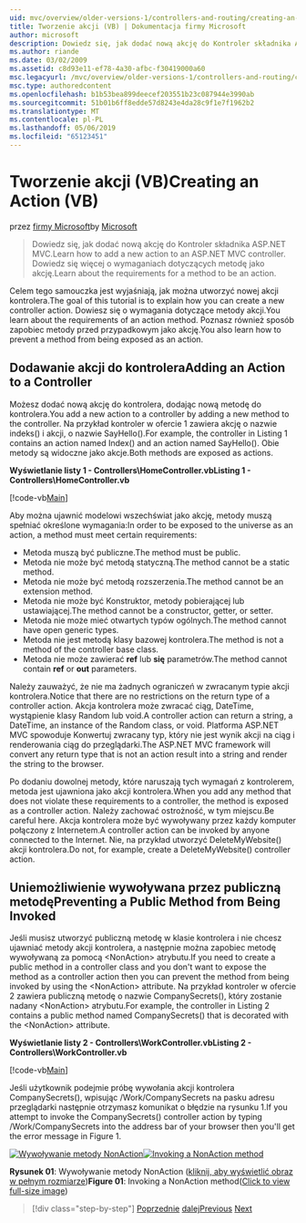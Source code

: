 ```yaml
---
uid: mvc/overview/older-versions-1/controllers-and-routing/creating-an-action-vb
title: Tworzenie akcji (VB) | Dokumentacja firmy Microsoft
author: microsoft
description: Dowiedz się, jak dodać nową akcję do Kontroler składnika ASP.NET MVC. Dowiedz się więcej o wymaganiach dotyczących metodę jako akcję.
ms.author: riande
ms.date: 03/02/2009
ms.assetid: c8d93e11-ef78-4a30-afbc-f30419000a60
msc.legacyurl: /mvc/overview/older-versions-1/controllers-and-routing/creating-an-action-vb
msc.type: authoredcontent
ms.openlocfilehash: b1b53bea899deecef203551b23c087944e3990ab
ms.sourcegitcommit: 51b01b6ff8edde57d8243e4da28c9f1e7f1962b2
ms.translationtype: MT
ms.contentlocale: pl-PL
ms.lasthandoff: 05/06/2019
ms.locfileid: "65123451"
---
```

# <a name="creating-an-action-vb"></a><span data-ttu-id="1d6ad-104">Tworzenie akcji (VB)</span><span class="sxs-lookup"><span data-stu-id="1d6ad-104">Creating an Action (VB)</span></span>

<span data-ttu-id="1d6ad-105">przez [firmy Microsoft](https://github.com/microsoft)</span><span class="sxs-lookup"><span data-stu-id="1d6ad-105">by [Microsoft](https://github.com/microsoft)</span></span>

> <span data-ttu-id="1d6ad-106">Dowiedz się, jak dodać nową akcję do Kontroler składnika ASP.NET MVC.</span><span class="sxs-lookup"><span data-stu-id="1d6ad-106">Learn how to add a new action to an ASP.NET MVC controller.</span></span> <span data-ttu-id="1d6ad-107">Dowiedz się więcej o wymaganiach dotyczących metodę jako akcję.</span><span class="sxs-lookup"><span data-stu-id="1d6ad-107">Learn about the requirements for a method to be an action.</span></span>

<span data-ttu-id="1d6ad-108">Celem tego samouczka jest wyjaśniają, jak można utworzyć nowej akcji kontrolera.</span><span class="sxs-lookup"><span data-stu-id="1d6ad-108">The goal of this tutorial is to explain how you can create a new controller action.</span></span> <span data-ttu-id="1d6ad-109">Dowiesz się o wymagania dotyczące metody akcji.</span><span class="sxs-lookup"><span data-stu-id="1d6ad-109">You learn about the requirements of an action method.</span></span> <span data-ttu-id="1d6ad-110">Poznasz również sposób zapobiec metody przed przypadkowym jako akcję.</span><span class="sxs-lookup"><span data-stu-id="1d6ad-110">You also learn how to prevent a method from being exposed as an action.</span></span>

## <a name="adding-an-action-to-a-controller"></a><span data-ttu-id="1d6ad-111">Dodawanie akcji do kontrolera</span><span class="sxs-lookup"><span data-stu-id="1d6ad-111">Adding an Action to a Controller</span></span>

<span data-ttu-id="1d6ad-112">Możesz dodać nową akcję do kontrolera, dodając nową metodę do kontrolera.</span><span class="sxs-lookup"><span data-stu-id="1d6ad-112">You add a new action to a controller by adding a new method to the controller.</span></span> <span data-ttu-id="1d6ad-113">Na przykład kontroler w ofercie 1 zawiera akcję o nazwie indeks() i akcji, o nazwie SayHello().</span><span class="sxs-lookup"><span data-stu-id="1d6ad-113">For example, the controller in Listing 1 contains an action named Index() and an action named SayHello().</span></span> <span data-ttu-id="1d6ad-114">Obie metody są widoczne jako akcje.</span><span class="sxs-lookup"><span data-stu-id="1d6ad-114">Both methods are exposed as actions.</span></span>

<span data-ttu-id="1d6ad-115">**Wyświetlanie listy 1 - Controllers\HomeController.vb**</span><span class="sxs-lookup"><span data-stu-id="1d6ad-115">**Listing 1 - Controllers\HomeController.vb**</span></span>

[!code-vb[Main](creating-an-action-vb/samples/sample1.vb)]

<span data-ttu-id="1d6ad-116">Aby można ujawnić modelowi wszechświat jako akcję, metody muszą spełniać określone wymagania:</span><span class="sxs-lookup"><span data-stu-id="1d6ad-116">In order to be exposed to the universe as an action, a method must meet certain requirements:</span></span>

- <span data-ttu-id="1d6ad-117">Metoda muszą być publiczne.</span><span class="sxs-lookup"><span data-stu-id="1d6ad-117">The method must be public.</span></span>
- <span data-ttu-id="1d6ad-118">Metoda nie może być metodą statyczną.</span><span class="sxs-lookup"><span data-stu-id="1d6ad-118">The method cannot be a static method.</span></span>
- <span data-ttu-id="1d6ad-119">Metoda nie może być metodą rozszerzenia.</span><span class="sxs-lookup"><span data-stu-id="1d6ad-119">The method cannot be an extension method.</span></span>
- <span data-ttu-id="1d6ad-120">Metoda nie może być Konstruktor, metody pobierającej lub ustawiającej.</span><span class="sxs-lookup"><span data-stu-id="1d6ad-120">The method cannot be a constructor, getter, or setter.</span></span>
- <span data-ttu-id="1d6ad-121">Metoda nie może mieć otwartych typów ogólnych.</span><span class="sxs-lookup"><span data-stu-id="1d6ad-121">The method cannot have open generic types.</span></span>
- <span data-ttu-id="1d6ad-122">Metoda nie jest metodą klasy bazowej kontrolera.</span><span class="sxs-lookup"><span data-stu-id="1d6ad-122">The method is not a method of the controller base class.</span></span>
- <span data-ttu-id="1d6ad-123">Metoda nie może zawierać **ref** lub **się** parametrów.</span><span class="sxs-lookup"><span data-stu-id="1d6ad-123">The method cannot contain **ref** or **out** parameters.</span></span>

<span data-ttu-id="1d6ad-124">Należy zauważyć, że nie ma żadnych ograniczeń w zwracanym typie akcji kontrolera.</span><span class="sxs-lookup"><span data-stu-id="1d6ad-124">Notice that there are no restrictions on the return type of a controller action.</span></span> <span data-ttu-id="1d6ad-125">Akcja kontrolera może zwracać ciąg, DateTime, wystąpienie klasy Random lub void.</span><span class="sxs-lookup"><span data-stu-id="1d6ad-125">A controller action can return a string, a DateTime, an instance of the Random class, or void.</span></span> <span data-ttu-id="1d6ad-126">Platforma ASP.NET MVC spowoduje Konwertuj zwracany typ, który nie jest wynik akcji na ciąg i renderowania ciąg do przeglądarki.</span><span class="sxs-lookup"><span data-stu-id="1d6ad-126">The ASP.NET MVC framework will convert any return type that is not an action result into a string and render the string to the browser.</span></span>

<span data-ttu-id="1d6ad-127">Po dodaniu dowolnej metody, które naruszają tych wymagań z kontrolerem, metoda jest ujawniona jako akcji kontrolera.</span><span class="sxs-lookup"><span data-stu-id="1d6ad-127">When you add any method that does not violate these requirements to a controller, the method is exposed as a controller action.</span></span> <span data-ttu-id="1d6ad-128">Należy zachować ostrożność, w tym miejscu.</span><span class="sxs-lookup"><span data-stu-id="1d6ad-128">Be careful here.</span></span> <span data-ttu-id="1d6ad-129">Akcja kontrolera może być wywoływany przez każdy komputer połączony z Internetem.</span><span class="sxs-lookup"><span data-stu-id="1d6ad-129">A controller action can be invoked by anyone connected to the Internet.</span></span> <span data-ttu-id="1d6ad-130">Nie, na przykład utworzyć DeleteMyWebsite() akcji kontrolera.</span><span class="sxs-lookup"><span data-stu-id="1d6ad-130">Do not, for example, create a DeleteMyWebsite() controller action.</span></span>

## <a name="preventing-a-public-method-from-being-invoked"></a><span data-ttu-id="1d6ad-131">Uniemożliwienie wywoływana przez publiczną metodę</span><span class="sxs-lookup"><span data-stu-id="1d6ad-131">Preventing a Public Method from Being Invoked</span></span>

<span data-ttu-id="1d6ad-132">Jeśli musisz utworzyć publiczną metodę w klasie kontrolera i nie chcesz ujawniać metody akcji kontrolera, a następnie można zapobiec metodę wywoływaną za pomocą &lt;NonAction&gt; atrybutu.</span><span class="sxs-lookup"><span data-stu-id="1d6ad-132">If you need to create a public method in a controller class and you don't want to expose the method as a controller action then you can prevent the method from being invoked by using the &lt;NonAction&gt; attribute.</span></span> <span data-ttu-id="1d6ad-133">Na przykład kontroler w ofercie 2 zawiera publiczną metodę o nazwie CompanySecrets(), który zostanie nadany &lt;NonAction&gt; atrybutu.</span><span class="sxs-lookup"><span data-stu-id="1d6ad-133">For example, the controller in Listing 2 contains a public method named CompanySecrets() that is decorated with the &lt;NonAction&gt; attribute.</span></span>

<span data-ttu-id="1d6ad-134">**Wyświetlanie listy 2 - Controllers\WorkController.vb**</span><span class="sxs-lookup"><span data-stu-id="1d6ad-134">**Listing 2 - Controllers\WorkController.vb**</span></span>

[!code-vb[Main](creating-an-action-vb/samples/sample2.vb)]

<span data-ttu-id="1d6ad-135">Jeśli użytkownik podejmie próbę wywołania akcji kontrolera CompanySecrets(), wpisując /Work/CompanySecrets na pasku adresu przeglądarki następnie otrzymasz komunikat o błędzie na rysunku 1.</span><span class="sxs-lookup"><span data-stu-id="1d6ad-135">If you attempt to invoke the CompanySecrets() controller action by typing /Work/CompanySecrets into the address bar of your browser then you'll get the error message in Figure 1.</span></span>

<span data-ttu-id="1d6ad-136">[![Wywoływanie metody NonAction](creating-an-action-vb/_static/image1.jpg)](creating-an-action-vb/_static/image1.png)</span><span class="sxs-lookup"><span data-stu-id="1d6ad-136">[![Invoking a NonAction method](creating-an-action-vb/_static/image1.jpg)](creating-an-action-vb/_static/image1.png)</span></span>

<span data-ttu-id="1d6ad-137">**Rysunek 01**: Wywoływanie metody NonAction ([kliknij, aby wyświetlić obraz w pełnym rozmiarze](creating-an-action-vb/_static/image2.png))</span><span class="sxs-lookup"><span data-stu-id="1d6ad-137">**Figure 01**: Invoking a NonAction method([Click to view full-size image](creating-an-action-vb/_static/image2.png))</span></span>

> [!div class="step-by-step"]
> <span data-ttu-id="1d6ad-138">[Poprzednie](creating-a-controller-vb.md)
> [dalej](aspnet-mvc-controllers-overview-cs.md)</span><span class="sxs-lookup"><span data-stu-id="1d6ad-138">[Previous](creating-a-controller-vb.md)
[Next](aspnet-mvc-controllers-overview-cs.md)</span></span>
